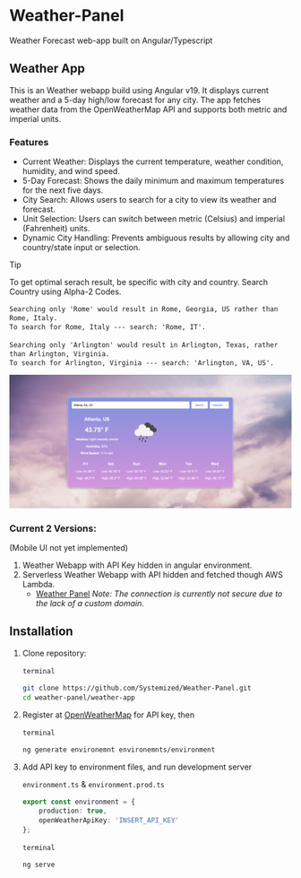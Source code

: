 # Weather-Panel
Weather Forecast web-app built on Angular/Typescript

## Weather App
This is an Weather webapp build using Angular v19. It displays current weather and a 5-day high/low forecast for any city. The app fetches weather data from the OpenWeatherMap API and supports both metric and imperial units.

### Features
- Current Weather: Displays the current temperature, weather condition, humidity, and wind speed.
- 5-Day Forecast: Shows the daily minimum and maximum temperatures for the next five days.
- City Search: Allows users to search for a city to view its weather and forecast.
- Unit Selection: Users can switch between metric (Celsius) and imperial (Fahrenheit) units.
- Dynamic City Handling: Prevents ambiguous results by allowing city and country/state input or selection.

> [!TIP]
> To get optimal serach result, be specific with city and country. Search Country using Alpha-2 Codes.

    Searching only 'Rome' would result in Rome, Georgia, US rather than Rome, Italy.
    To search for Rome, Italy --- search: 'Rome, IT'.
    
    Searching only 'Arlington' would result in Arlington, Texas, rather than Arlington, Virginia.
    To search for Arlington, Virginia --- search: 'Arlington, VA, US'.


![Display Example Image](weather-app/src/assets/README_Display.png)


### Current 2 Versions:
(Mobile UI not yet implemented)

1.  Weather Webapp with API Key hidden in angular environment.
2.  Serverless Weather Webapp with API hidden and fetched though AWS Lambda.
    - [Weather Panel](http://weather-panel.s3-website-us-east-1.amazonaws.com/)   _Note: The connection is currently not secure due to the lack of a custom domain._


## Installation

1. Clone repository:

    `terminal`
    ```bash
    git clone https://github.com/Systemized/Weather-Panel.git
    cd weather-panel/weather-app
    ```
    
2. Register at [OpenWeatherMap](https://openweathermap.org/) for API key, then
    
    `terminal`
    ```bash
    ng generate environemnt environemnts/environment
    ```

3. Add API key to environment files, and run development server
    
    `environment.ts` & `environment.prod.ts`
    ```typescript
    export const environment = {
        production: true,
        openWeatherApiKey: 'INSERT_API_KEY'
    };
    ```
    
    `terminal`
    ```bash
    ng serve
    ```
